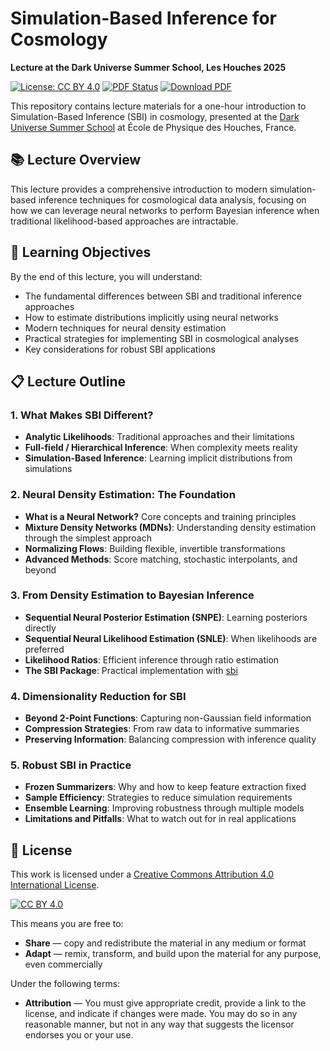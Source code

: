 # Simulation-Based Inference for Cosmology

**Lecture at the Dark Universe Summer School, Les Houches 2025**

[![License: CC BY 4.0](https://img.shields.io/badge/License-CC%20BY%204.0-lightgrey.svg)](https://creativecommons.org/licenses/by/4.0/)
[![PDF Status](https://github.com/EiffL/LesHouches2025/actions/workflows/compile-latex.yml/badge.svg)](https://github.com/EiffL/LesHouches2025/actions/workflows/compile-latex.yml)
[![Download PDF](https://img.shields.io/badge/Download-PDF-red.svg)](https://github.com/EiffL/LesHouches2025/releases/latest/download/main.pdf)

This repository contains lecture materials for a one-hour introduction to Simulation-Based Inference (SBI) in cosmology, presented at the [Dark Universe Summer School](https://indico.iap.fr/event/25/) at École de Physique des Houches, France.

## 📚 Lecture Overview

This lecture provides a comprehensive introduction to modern simulation-based inference techniques for cosmological data analysis, focusing on how we can leverage neural networks to perform Bayesian inference when traditional likelihood-based approaches are intractable.

## 🎯 Learning Objectives

By the end of this lecture, you will understand:
- The fundamental differences between SBI and traditional inference approaches
- How to estimate distributions implicitly using neural networks
- Modern techniques for neural density estimation
- Practical strategies for implementing SBI in cosmological analyses
- Key considerations for robust SBI applications

## 📋 Lecture Outline

### 1. **What Makes SBI Different?**
- **Analytic Likelihoods**: Traditional approaches and their limitations
- **Full-field / Hierarchical Inference**: When complexity meets reality
- **Simulation-Based Inference**: Learning implicit distributions from simulations

### 2. **Neural Density Estimation: The Foundation**
- **What is a Neural Network?** Core concepts and training principles
- **Mixture Density Networks (MDNs)**: Understanding density estimation through the simplest approach
- **Normalizing Flows**: Building flexible, invertible transformations
- **Advanced Methods**: Score matching, stochastic interpolants, and beyond

### 3. **From Density Estimation to Bayesian Inference**
- **Sequential Neural Posterior Estimation (SNPE)**: Learning posteriors directly
- **Sequential Neural Likelihood Estimation (SNLE)**: When likelihoods are preferred
- **Likelihood Ratios**: Efficient inference through ratio estimation
- **The SBI Package**: Practical implementation with [sbi](https://github.com/mackelab/sbi)

### 4. **Dimensionality Reduction for SBI**
- **Beyond 2-Point Functions**: Capturing non-Gaussian field information
- **Compression Strategies**: From raw data to informative summaries
- **Preserving Information**: Balancing compression with inference quality

### 5. **Robust SBI in Practice**
- **Frozen Summarizers**: Why and how to keep feature extraction fixed
- **Sample Efficiency**: Strategies to reduce simulation requirements
- **Ensemble Learning**: Improving robustness through multiple models
- **Limitations and Pitfalls**: What to watch out for in real applications


## 📄 License

This work is licensed under a [Creative Commons Attribution 4.0 International License](https://creativecommons.org/licenses/by/4.0/).

[![CC BY 4.0](https://i.creativecommons.org/l/by/4.0/88x31.png)](https://creativecommons.org/licenses/by/4.0/)

This means you are free to:
- **Share** — copy and redistribute the material in any medium or format
- **Adapt** — remix, transform, and build upon the material for any purpose, even commercially

Under the following terms:
- **Attribution** — You must give appropriate credit, provide a link to the license, and indicate if changes were made. You may do so in any reasonable manner, but not in any way that suggests the licensor endorses you or your use.


